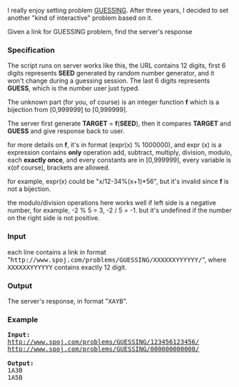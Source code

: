 <p>I really enjoy setting problem <a href="/problems/GUESSING/">GUESSING</a>. After three years, I decided to set another "kind of interactive" problem based on it.

</p><p>Given a link for GUESSING problem, find the server's response

</p><h3>Specification</h3>
<p>The script runs on server works like this, the URL contains 12 digits, first 6 digits represents <b>SEED</b> generated by random number generator, and it won't change during a guessing session. The last 6 digits represents <b>GUESS</b>, which is the number user just typed. 
</p><p>The unknown part (for you, of course) is an integer function <b>f</b> which is a bijection from [0,999999] to [0,999999]. 
</p><p>The server first generate <b>TARGET</b> = <b>f</b>(<b>SEED</b>), then it compares <b>TARGET</b> and <b>GUESS</b> and give response back to user.
</p><p>for more details on <b>f</b>, it's in format (expr(x) % 1000000), and expr (x) is a expression contains <b>only</b> operation add, subtract, multiply, division, modulo, each <b>exactly once</b>, and every constants are in [0,999999], every variable is x(of course), brackets are allowed.

</p><p>for example, expr(x) could be "x/12-34%(x+1)*56", but it's invalid since <b>f</b> is not a bijection.

</p><p>the modulo/division operations here works well if left side is a negative number, for example, -2 % 5 = 3, -2 / 5 = -1. but it's undefined if the number on the right side is not positive.

</p><h3>Input</h3>
<p>each line contains a link in format
"<tt>http://www.spoj.com/problems/GUESSING/XXXXXXYYYYYY/</tt>", where <tt>XXXXXXYYYYYY</tt> contains exactly 12 digit.

</p><h3>Output</h3>
<p>The server's response, in format "<tt>XAYB</tt>".

</p><h3>Example</h3>

<pre><b>Input:</b>
<a href="/problems/GUESSING/123456123456/">http://www.spoj.com/problems/GUESSING/123456123456/</a>
<a href="/problems/GUESSING/000000000000/">http://www.spoj.com/problems/GUESSING/000000000000/</a>

<b>Output:</b>
1A3B
1A5B
</pre>